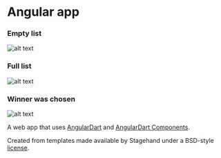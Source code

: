 # Angular app

### Empty list
![alt text][empty_list]

### Full list
![alt text][full_list]

### Winner was chosen
![alt text][winner_selected]


A web app that uses [AngularDart](https://webdev.dartlang.org/angular) and
[AngularDart Components](https://webdev.dartlang.org/components).

Created from templates made available by Stagehand under a BSD-style
[license](https://github.com/dart-lang/stagehand/blob/master/LICENSE).

[empty_list]: https://github.com/zeienko-vitalii/serializable-vs-parcelable/tree/master/imgs/empty_list.png "Empty List"

[full_list]: https://github.com/zeienko-vitalii/serializable-vs-parcelable/tree/master/imgs/full_list.png "Full List"

[winner_selected]: https://github.com/zeienko-vitalii/serializable-vs-parcelable/tree/master/imgs/winner_selected.png "Winner was chosen"